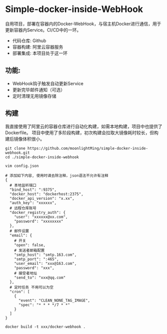 # Simple-docker-inside-WebHook

自用项目，部署在容器内的Docker-WebHook，与宿主机Docker进行通信，用于更新容器内Service。CI/CD中的一环。

- 代码仓库: Github
- 容器构建: 阿里云容器服务
- 部署集成: 本项目处于这一环

## 功能:
- WebHook钩子触发自动更新Service
- 更新完毕邮件通知（可选）
- 定时清理无用镜像存储

## 构建

我直接使用了阿里云的容器仓库进行自动化构建，如需本地构建，项目中也提供了Dockerfile。
项目中使用了多阶段构建，初次构建会拉取大镜像耗时较长，但构建后镜像体积很小。

```
git clone https://github.com/moonlightMing/simple-docker-inside-webhook.git
cd ./simple-docker-inside-webhook

vim config.json

# 添加如下内容, 使用时请去除注释，json语法不允许有注释
{
  # 本地监听端口
  "bind_host": ":9375",
  "docker_host": "dockerhost:2375",
  "docker_api_version": "x.xx",
  "auth_key": "xxxxxx",
  # 远程仓库账号
  "docker_registry_auth": {
    "user": "xxxxxx@xx.com",
    "password": "xxxxxxxx"
  },
  # 邮件设置
  "email": {
    # 开关
    "open": false,
    # 发送者邮箱配置
    "smtp_host": "smtp.163.com",
    "smtp_port": ":465",
    "user_email": "xxx@163.com",
    "password": "xxx",
    # 接受者地址
    "send_to": "xxx@qq.com"
  },
  # 定时任务 不用可以为空
  "cron": [
    {
      "event": "CLEAN_NONE_TAG_IMAGE",
      "spec": "* * * */7 * *"
    }
  ]
}

docker build -t xxx/docker-webhook .
```
